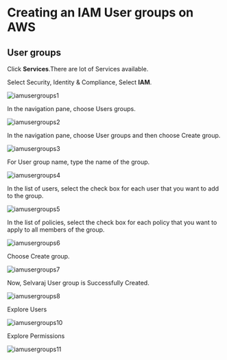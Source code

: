 # Creating an IAM User groups on AWS
## User groups

Click **Services**.There are lot of Services available.

Select Security, Identity & Compliance, Select **IAM**.

![iamusergroups1](https://github.com/selvaraj-kuppusamy/AmazonWebServices/blob/main/Services/Security%2C%20Identity%20%26%20Compliance/IAM/Access%20management/Usergroups/assets/iamusergroups1.png)

In the navigation pane, choose Users groups.

![iamusergroups2](https://github.com/selvaraj-kuppusamy/AmazonWebServices/blob/main/Services/Security%2C%20Identity%20%26%20Compliance/IAM/Access%20management/Usergroups/assets/iamusergroups2.png)

In the navigation pane, choose User groups and then choose Create group.

![iamusergroups3](https://github.com/selvaraj-kuppusamy/AmazonWebServices/blob/main/Services/Security%2C%20Identity%20%26%20Compliance/IAM/Access%20management/Usergroups/assets/iamusergroups3.png)

For User group name, type the name of the group.

![iamusergroups4](https://github.com/selvaraj-kuppusamy/AmazonWebServices/blob/main/Services/Security%2C%20Identity%20%26%20Compliance/IAM/Access%20management/Usergroups/assets/iamusergroups4.png)

In the list of users, select the check box for each user that you want to add to the group.

![iamusergroups5](https://github.com/selvaraj-kuppusamy/AmazonWebServices/blob/main/Services/Security%2C%20Identity%20%26%20Compliance/IAM/Access%20management/Usergroups/assets/iamusergroups5.png)

In the list of policies, select the check box for each policy that you want to apply to all members of the group.

![iamusergroups6](https://github.com/selvaraj-kuppusamy/AmazonWebServices/blob/main/Services/Security%2C%20Identity%20%26%20Compliance/IAM/Access%20management/Usergroups/assets/iamusergroups6.png)

Choose Create group.

![iamusergroups7](https://github.com/selvaraj-kuppusamy/AmazonWebServices/blob/main/Services/Security%2C%20Identity%20%26%20Compliance/IAM/Access%20management/Usergroups/assets/iamusergroups7.png)

Now, Selvaraj User group is Successfully Created.

![iamusergroups8](https://github.com/selvaraj-kuppusamy/AmazonWebServices/blob/main/Services/Security%2C%20Identity%20%26%20Compliance/IAM/Access%20management/Usergroups/assets/iamusergroups8.png)

Explore Users

![iamusergroups10](https://github.com/selvaraj-kuppusamy/AmazonWebServices/blob/main/Services/Security%2C%20Identity%20%26%20Compliance/IAM/Access%20management/Usergroups/assets/iamusergroups9.png)

Explore Permissions

![iamusergroups11](https://github.com/selvaraj-kuppusamy/AmazonWebServices/blob/main/Services/Security%2C%20Identity%20%26%20Compliance/IAM/Access%20management/Usergroups/assets/iamusergroups10.png)
